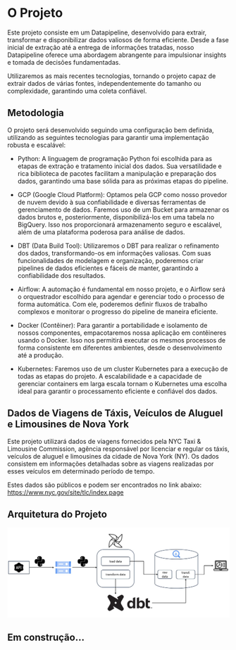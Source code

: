 
# O Projeto

Este projeto consiste em um Datapipeline, desenvolvido para extrair, transformar e disponibilizar dados valiosos de forma eficiente. Desde a fase inicial de extração até a entrega de informações tratadas, nosso Datapipeline oferece uma abordagem abrangente para impulsionar insights e tomada de decisões fundamentadas.

Utilizaremos as mais recentes tecnologias, tornando o projeto capaz de extrair dados de várias fontes, independentemente do tamanho ou complexidade, garantindo uma coleta confiável.

## Metodologia

O projeto será desenvolvido seguindo uma configuração bem definida, utilizando as seguintes tecnologias para garantir uma implementação robusta e escalável:

- Python: A linguagem de programação Python foi escolhida para as etapas de extração e tratamento inicial dos dados. Sua versatilidade e rica biblioteca de pacotes facilitam a manipulação e preparação dos dados, garantindo uma base sólida para as próximas etapas do pipeline.

- GCP (Google Cloud Platform): Optamos pela GCP como nosso provedor de nuvem devido à sua confiabilidade e diversas ferramentas de gerenciamento de dados. Faremos uso de um Bucket para armazenar os dados brutos e, posteriormente, disponibilizá-los em uma tabela no BigQuery. Isso nos proporcionará armazenamento seguro e escalável, além de uma plataforma poderosa para análise de dados.

- DBT (Data Build Tool): Utilizaremos o DBT para realizar o refinamento dos dados, transformando-os em informações valiosas. Com suas funcionalidades de modelagem e organização, poderemos criar pipelines de dados eficientes e fáceis de manter, garantindo a confiabilidade dos resultados.

- Airflow: A automação é fundamental em nosso projeto, e o Airflow será o orquestrador escolhido para agendar e gerenciar todo o processo de forma automática. Com ele, poderemos definir fluxos de trabalho complexos e monitorar o progresso do pipeline de maneira eficiente.

- Docker (Contêiner): Para garantir a portabilidade e isolamento de nossos componentes, empacotaremos nossa aplicação em contêineres usando o Docker. Isso nos permitirá executar os mesmos processos de forma consistente em diferentes ambientes, desde o desenvolvimento até a produção.

- Kubernetes: Faremos uso de um cluster Kubernetes para a execução de todas as etapas do projeto. A escalabilidade e a capacidade de gerenciar containers em larga escala tornam o Kubernetes uma escolha ideal para garantir o processamento eficiente e confiável dos dados.

## Dados de Viagens de Táxis, Veículos de Aluguel e Limousines de Nova York

Este projeto utilizará dados de viagens fornecidos pela NYC Taxi & Limousine Commission, agência responsável por licenciar e regular os táxis, veículos de aluguel e limousines da cidade de Nova York (NY). Os dados consistem em informações detalhadas sobre as viagens realizadas por esses veículos em determinado período de tempo.

Estes dados são públicos e podem ser encontrados no link abaixo: https://www.nyc.gov/site/tlc/index.page


## Arquitetura do Projeto

![Alt text](./assets/data_pipeline_architecture.jpg)

## Em construção...